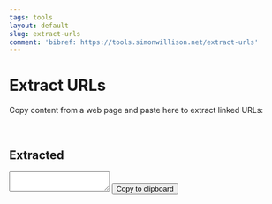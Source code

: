 ```yaml
---
tags: tools
layout: default
slug: extract-urls
comment: 'bibref: https://tools.simonwillison.net/extract-urls'
---
```



<h1>Extract URLs</h1>
<p>Copy content from a web page and paste here to extract linked URLs:</p>

<div id="output-container" contenteditable="true"></div>

<div id="output-container">
    <h2>Extracted</h2>
    <textarea id="output" readonly></textarea>
    <button id="copy-button">Copy to clipboard</button>
</div>

<script>
    const input = document.getElementById('input');
    const outputContainer = document.getElementById('output-container');
    const output = document.getElementById('output');
    const copyButton = document.getElementById('copy-button');

    input.addEventListener('paste', function(e) {
        e.preventDefault();

        const clipboardData = e.clipboardData || window.clipboardData;
        const pastedData = clipboardData.getData('text/html');

        const temp = document.createElement('div');
        temp.innerHTML = pastedData;

        const links = temp.getElementsByTagName('a');
        const urls = Array.from(links)
            .map(link => link.href)
            .filter(url => url.startsWith('http'));

        if (urls.length > 0) {
            output.value = urls.join('\n');
            outputContainer.style.display = 'block';
        } else {
            outputContainer.style.display = 'none';
        }

        input.textContent = 'Content pasted. URLs extracted.';
    });

    input.addEventListener('focus', function() {
        if (input.textContent === 'Content pasted. URLs extracted.') {
            input.textContent = '';
        }
    });

    copyButton.addEventListener('click', function() {
        output.select();
        document.execCommand('copy');

        const originalText = copyButton.textContent;
        copyButton.textContent = 'Copied!';

        setTimeout(() => {
            copyButton.textContent = originalText;
        }, 1500);
    });
</script>
